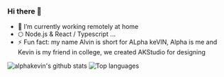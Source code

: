 ### Hi there 👋

- 🔭 I’m currently working remotely at home
- ⬡ Node.js & React / Typescript ...
- ⚡ Fun fact: my name Alvin is short for ALpha keVIN, Alpha is me and Kevin is my friend in college, we created AKStudio for designing

![alphakevin's github stats](https://github-readme-stats.vercel.app/api?username=alphakevin&show_icons=true&count_private=true)
![Top languages](https://github-readme-stats.vercel.app/api/top-langs/?username=alphakevin&layout=compact)


